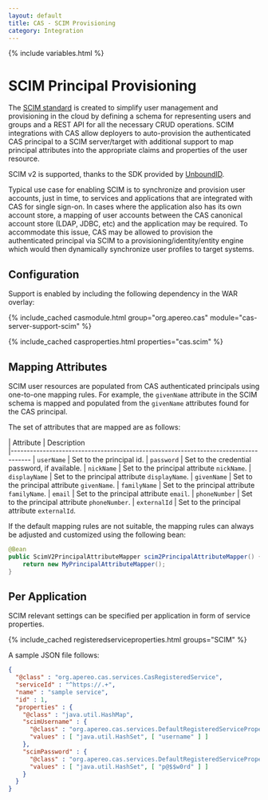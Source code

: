 ```yaml
---
layout: default
title: CAS - SCIM Provisioning
category: Integration
---
```


{% include variables.html %}

# SCIM Principal Provisioning

The [SCIM standard](http://www.simplecloud.info/) is created to simplify user management and provisioning in the cloud by
defining a schema for representing users and groups and a REST API for all the necessary CRUD operations. SCIM 
integrations with CAS allow deployers to auto-provision the authenticated CAS principal to a SCIM server/target 
with additional support to map principal attributes into the appropriate claims and properties of the user resource.

SCIM v2 is supported, thanks to the SDK provided by [UnboundID](https://github.com/PingIdentity).

Typical use case for enabling SCIM is to synchronize and provision user accounts, just in time, 
to services and applications that are integrated with CAS for single sign-on. In cases where 
the application also has its own account store, a mapping of user accounts between 
the CAS canonical account store (LDAP, JDBC, etc) and the application may be required. To 
accommodate this issue, CAS may be allowed to provision the authenticated principal 
via SCIM to a provisioning/identity/entity engine which would then dynamically synchronize user profiles to target systems.

## Configuration

Support is enabled by including the following dependency in the WAR overlay:

{% include_cached casmodule.html group="org.apereo.cas" module="cas-server-support-scim" %}

{% include_cached casproperties.html properties="cas.scim" %}

## Mapping Attributes

SCIM user resources are populated from CAS authenticated principals using one-to-one mapping rules. For example, the `givenName`
attribute in the SCIM schema is mapped and populated from the `givenName` attributes found for the CAS principal.

The set of attributes that are mapped are as follows:

| Attribute         | Description                                         
|------------------------------------------------------------------------------------
| `userName`        | Set to the principal id. 
| `password`        | Set to the credential password, if available.
| `nickName`        | Set to the principal attribute `nickName`.
| `displayName`     | Set to the principal attribute `displayName`.
| `givenName`       | Set to the principal attribute `givenName`.
| `familyName`      | Set to the principal attribute `familyName`.
| `email`           | Set to the principal attribute `email`.
| `phoneNumber`     | Set to the principal attribute `phoneNumber`.
| `externalId`      | Set to the principal attribute `externalId`.

If the default mapping rules are not suitable, the mapping rules can always be adjusted 
and customized using the following bean:   

```java
@Bean
public ScimV2PrincipalAttributeMapper scim2PrincipalAttributeMapper() {
    return new MyPrincipalAttributeMapper();
}
```

## Per Application

SCIM relevant settings can be specified per application in form of service properties. 

{% include_cached registeredserviceproperties.html groups="SCIM" %}
 
A sample JSON file follows:

```json
{
  "@class" : "org.apereo.cas.services.CasRegisteredService",
  "serviceId" : "^https://.+",
  "name" : "sample service",
  "id" : 1,
  "properties" : {
    "@class" : "java.util.HashMap",
    "scimUsername" : {
      "@class" : "org.apereo.cas.services.DefaultRegisteredServiceProperty",
      "values" : [ "java.util.HashSet", [ "username" ] ]
    },
    "scimPassword" : {
      "@class" : "org.apereo.cas.services.DefaultRegisteredServiceProperty",
      "values" : [ "java.util.HashSet", [ "p@$$w0rd" ] ]
    }
  }
}
```
